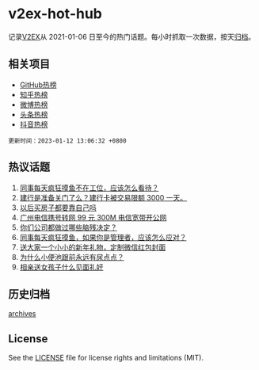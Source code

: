 # v2ex-hot-hub

 记录[V2EX](https://www.v2ex.com/)从 2021-01-06 日至今的热门话题。每小时抓取一次数据，按天[归档](archives)。
 
 ## 相关项目

- [GitHub热榜](https://github.com/snaildev/github-hot-hub)
- [知乎热榜](https://github.com/snaildev/zhihu-hot-hub)
- [微博热榜](https://github.com/snaildev/weibo-hot-hub)
- [头条热榜](https://github.com/snaildev/toutiao-hot-hub)
- [抖音热榜](https://github.com/snaildev/douyin-hot-hub)


 `更新时间：2023-01-12 13:06:32 +0800`

## 热议话题

1. [同事每天疯狂摸鱼不在工位，应该怎么看待？](https://www.v2ex.com/t/908146)
1. [建行是准备关门了么？建行卡被交易限额 3000 一天。](https://www.v2ex.com/t/908184)
1. [以后买房子都要靠自己吗](https://www.v2ex.com/t/908324)
1. [广州电信携号转网 99 元 300M 电信宽带开公网](https://www.v2ex.com/t/908119)
1. [你们公司都做过哪些脑残决定？](https://www.v2ex.com/t/908301)
1. [同事每天疯狂摸鱼，如果你是管理者，应该怎么应对？](https://www.v2ex.com/t/908325)
1. [送大家一个小小的新年礼物，定制微信红包封面](https://www.v2ex.com/t/908226)
1. [为什么小便池跟前永远有尿点点？](https://www.v2ex.com/t/908133)
1. [相亲送女孩子什么见面礼好](https://www.v2ex.com/t/908322)

## 历史归档

[archives](archives)

## License

See the [LICENSE](LICENSE) file for license rights and limitations (MIT).
